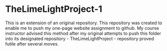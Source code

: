 # TheLimeLightProject-1
This is an extension of an original repository. 
This repository was created to enable me to push my one-page website assignment to github. My course instructor advised this method after my original attempts to push this folder into its designated repository - TheLimeLightProject - repository proved futile after several moves.
